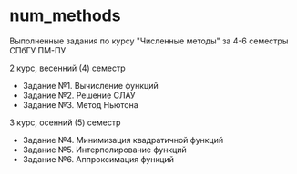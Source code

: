 # num_methods
Выполненные задания по курсу "Численные методы" за 4-6 семестры СПбГУ ПМ-ПУ

2 курс, весенний (4) семестр
* Задание №1. Вычисление функций
* Задание №2. Решение СЛАУ
* Задание №3. Метод Ньютона

3 курс, осенний (5) семестр
* Задание №4. Минимизация квадратичной функций
* Задание №5. Интерполирование функций
* Задание №6. Аппроксимация функций
